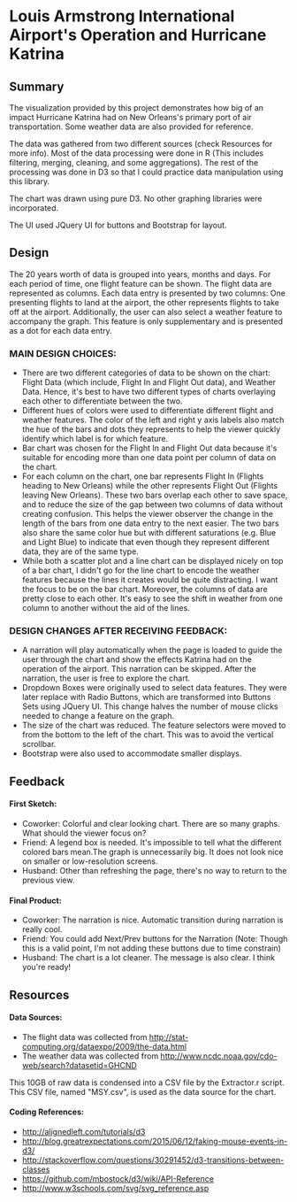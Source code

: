 # Louis Armstrong International Airport's Operation and Hurricane Katrina

## Summary
The visualization provided by this project demonstrates how big of an impact Hurricane Katrina had on New Orleans's primary 
port of air transportation. Some weather data are also provided for reference.

The data was gathered from two different sources (check Resources for more info). Most of the data processing were done in R
(This includes filtering, merging, cleaning, and some aggregations). The rest of the processing was done in D3 so that I could practice data manipulation using this library.

The chart was drawn using pure D3. No other graphing libraries were incorporated.

The UI used JQuery UI for buttons and Bootstrap for layout.

## Design
The 20 years worth of data is grouped into years, months and days. For each period of time, one flight feature can be shown.
The flight data are represented as columns. Each data entry is presented by two columns: One presenting flights to land at the airport,
the other represents flights to take off at the airport. Additionally, the user can also select a weather feature to accompany 
the graph. This feature is only supplementary and is presented as a dot for each data entry.

### MAIN DESIGN CHOICES:
* There are two different categories of data to be shown on the chart: Flight Data (which include, Flight In and Flight Out data), and Weather Data.
Hence, it's best to have two different types of charts overlaying each other to differentiate between the two.
* Different hues of colors were used to differentiate different flight and weather features. The color of the left and right y axis labels
also match the hue of the bars and dots they represents to help the viewer quickly identify which label is for which feature.
* Bar chart was chosen for the Flight In and Flight Out data because it's suitable for encoding more than one data point per column of data on the chart.
* For each column on the chart, one bar represents Flight In (Flights heading to New Orleans) while the other represents Flight Out (Flights leaving New Orleans).
These two bars overlap each other to save space, and to reduce the size of the gap between two columns of data without creating confusion. This helps the viewer
observer the change in the length of the bars from one data entry to the next easier. The two bars also share the same color hue but with different saturations
(e.g. Blue and Light Blue) to indicate that even though they represent different data, they are of the same type.
* While both a scatter plot and a line chart can be displayed nicely on top of a bar chart, I didn't go for the line chart to encode 
the weather features because the lines it creates would be quite distracting. I want the focus to be on the bar chart.
Moreover, the columns of data are pretty close to each other. It's easy to see the shift in weather from one column to another without the aid of the lines.



### DESIGN CHANGES AFTER RECEIVING FEEDBACK:
* A narration will play automatically when the page is loaded to guide the user through the chart and show the effects Katrina had
on the operation of the airport. This narration can be skipped. After the narration, the user is free to explore the chart.
* Dropdown Boxes were originally used to select data features. They were later replace with Radio Buttons, which are transformed
into Buttons Sets using JQuery UI. This change halves the number of mouse clicks needed to change a feature on the graph.
* The size of the chart was reduced. The feature selectors were moved to from the bottom to the left of the chart. This was to avoid
the vertical scrollbar.
* Bootstrap were also used to accommodate smaller displays.

## Feedback

#### First Sketch:
* Coworker: Colorful and clear looking chart. There are so many graphs. What should the viewer focus on?
* Friend: A legend box is needed. It's impossible to tell what the different colored bars mean.The graph is unnecessarily big. 
It does not look nice on smaller or low-resolution screens.
* Husband: Other than refreshing the page, there's no way to return to the previous view.

#### Final Product:
* Coworker: The narration is nice. Automatic transition during narration is really cool.
* Friend: You could add Next/Prev buttons for the Narration (Note: Though this is a valid point, I'm not adding these buttons due
to time constrain)
* Husband: The chart is a lot cleaner. The message is also clear. I think you're ready!

## Resources
#### Data Sources:
* The flight data was collected from http://stat-computing.org/dataexpo/2009/the-data.html
* The weather data was collected from http://www.ncdc.noaa.gov/cdo-web/search?datasetid=GHCND

This 10GB of raw data is condensed into a  CSV file by the Extractor.r script. This CSV file, named "MSY.csv", is used
as the data source for the chart.

#### Coding References:
* http://alignedleft.com/tutorials/d3
* http://blog.greatrexpectations.com/2015/06/12/faking-mouse-events-in-d3/
* http://stackoverflow.com/questions/30291452/d3-transitions-between-classes
* https://github.com/mbostock/d3/wiki/API-Reference
* http://www.w3schools.com/svg/svg_reference.asp
